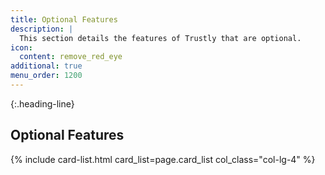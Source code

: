 ```yaml
---
title: Optional Features
description: |
  This section details the features of Trustly that are optional.
icon:
  content: remove_red_eye
additional: true
menu_order: 1200
---
```


{:.heading-line}

## Optional Features

{% include card-list.html card_list=page.card_list
    col_class="col-lg-4" %}
